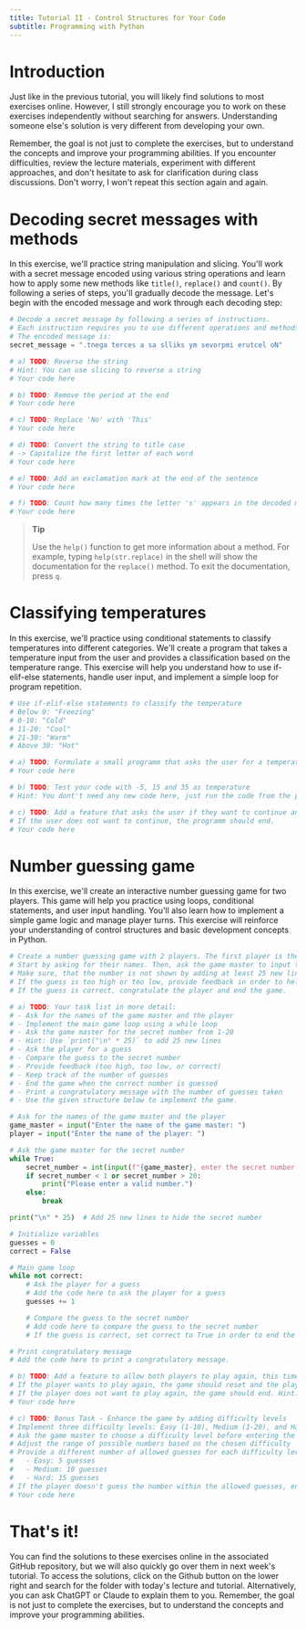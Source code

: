 ```yaml
---
title: Tutorial II - Control Structures for Your Code
subtitle: Programming with Python
---
```



# Introduction

Just like in the previous tutorial, you will likely find solutions to most exercises online. However, I still strongly encourage you to work on these exercises independently without searching for answers. Understanding someone else's solution is very different from developing your own.

Remember, the goal is not just to complete the exercises, but to understand the concepts and improve your programming abilities. If you encounter difficulties, review the lecture materials, experiment with different approaches, and don't hesitate to ask for clarification during class discussions. Don't worry, I won't repeat this section again and again.

# Decoding secret messages with methods

In this exercise, we'll practice string manipulation and slicing. You'll work with a secret message encoded using various string operations and learn how to apply some new methods like `title()`, `replace()` and `count()`. By following a series of steps, you'll gradually decode the message. Let's begin with the encoded message and work through each decoding step:

``` python
# Decode a secret message by following a series of instructions.
# Each instruction requires you to use different operations and methods.
# The encoded message is:
secret_message = ".tnega terces a sa slliks ym sevorpmi erutcel oN"

# a) TODO: Reverse the string
# Hint: You can use slicing to reverse a string
# Your code here

# b) TODO: Remove the period at the end
# Your code here

# c) TODO: Replace 'No' with 'This'
# Your code here

# d) TODO: Convert the string to title case
# -> Capitalize the first letter of each word
# Your code here

# e) TODO: Add an exclamation mark at the end of the sentence
# Your code here

# f) TODO: Count how many times the letter 's' appears in the decoded message (upper and lower case)
# Your code here
```

> **Tip**
>
> Use the `help()` function to get more information about a method. For example, typing `help(str.replace)` in the shell will show the documentation for the `replace()` method. To exit the documentation, press `q`.

# Classifying temperatures

In this exercise, we'll practice using conditional statements to classify temperatures into different categories. We'll create a program that takes a temperature input from the user and provides a classification based on the temperature range. This exercise will help you understand how to use if-elif-else statements, handle user input, and implement a simple loop for program repetition.

``` python
# Use if-elif-else statements to classify the temperature
# Below 0: "Freezing"
# 0-10: "Cold"
# 11-20: "Cool"
# 21-30: "Warm"
# Above 30: "Hot"

# a) TODO: Formulate a small programm that asks the user for a temperature and then prints the corresponding classification.
# Your code here

# b) TODO: Test your code with -5, 15 and 35 as temperature
# Hint: You dont't need any new code here, just run the code from the previous step with different inputs.

# c) TODO: Add a feature that asks the user if they want to continue and then repeats the programm if they type "yes".
# If the user does not want to continue, the programm should end.
# Your code here
```

# Number guessing game

In this exercise, we'll create an interactive number guessing game for two players. This game will help you practice using loops, conditional statements, and user input handling. You'll also learn how to implement a simple game logic and manage player turns. This exercise will reinforce your understanding of control structures and basic development concepts in Python.

``` python
# Create a number guessing game with 2 players. The first player is the game master and the second player is the guesser.
# Start by asking for their names. Then, ask the game master to input the secret number between 1 and 20.
# Make sure, that the number is not shown by adding at least 25 new lines after the input prompt. Then, ask the player to guess the number.
# If the guess is too high or too low, provide feedback in order to help the player and let the player guess again.
# If the guess is correct, congratulate the player and end the game.

# a) TODO: Your task list in more detail:
# - Ask for the names of the game master and the player
# - Implement the main game loop using a while loop
# - Ask the game master for the secret number from 1-20
# - Hint: Use `print("\n" * 25)` to add 25 new lines
# - Ask the player for a guess
# - Compare the guess to the secret number
# - Provide feedback (too high, too low, or correct)
# - Keep track of the number of guesses
# - End the game when the correct number is guessed
# - Print a congratulatory message with the number of guesses taken
# - Use the given structure below to implement the game.

# Ask for the names of the game master and the player
game_master = input("Enter the name of the game master: ")
player = input("Enter the name of the player: ")

# Ask the game master for the secret number
while True:
    secret_number = int(input(f"{game_master}, enter the secret number between 1 and 20: "))
    if secret_number < 1 or secret_number > 20:
        print("Please enter a valid number.")
    else:
        break

print("\n" * 25)  # Add 25 new lines to hide the secret number

# Initialize variables
guesses = 0
correct = False

# Main game loop
while not correct:
    # Ask the player for a guess
    # Add the code here to ask the player for a guess
    guesses += 1

    # Compare the guess to the secret number
    # Add code here to compare the guess to the secret number
    # If the guess is correct, set correct to True in order to end the game.

# Print congratulatory message
# Add the code here to print a congratulatory message.

# b) TODO: Add a feature to allow both players to play again, this time switching the roles with the game master.
# If the player wants to play again, the game should reset and the player should be able to play again, entering a new secret number to guess for the former game master.
# If the player does not want to play again, the game should end. Hint: Make sure to inform the players about the new game master using their stated names.
# Your code here

# c) TODO: Bonus Task - Enhance the game by adding difficulty levels
# Implement three difficulty levels: Easy (1-10), Medium (1-20), and Hard (1-30)
# Ask the game master to choose a difficulty level before entering the secret number
# Adjust the range of possible numbers based on the chosen difficulty
# Provide a different number of allowed guesses for each difficulty level:
#   - Easy: 5 guesses
#   - Medium: 10 guesses
#   - Hard: 15 guesses
# If the player doesn't guess the number within the allowed guesses, end the game and reveal the secret number
# Your code here
```

# That's it!

You can find the solutions to these exercises online in the associated GitHub repository, but we will also quickly go over them in next week's tutorial. To access the solutions, click on the Github button on the lower right and search for the folder with today's lecture and tutorial. Alternatively, you can ask ChatGPT or Claude to explain them to you. Remember, the goal is not just to complete the exercises, but to understand the concepts and improve your programming abilities.
